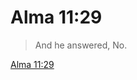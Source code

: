 # Alma 11:29

> And he answered, No.

[Alma 11:29](https://www.churchofjesuschrist.org/study/scriptures/bofm/alma/11?lang=eng&id=p29#p29)


